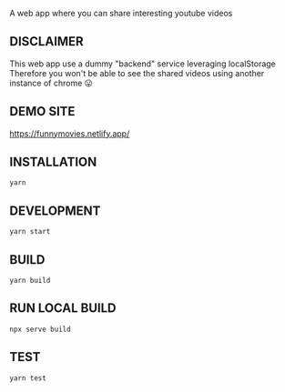 A web app where you can share interesting youtube videos

## DISCLAIMER
This web app use a dummy "backend" service leveraging localStorage
Therefore you won't be able to see the shared videos using another instance of chrome 😛

## DEMO SITE

https://funnymovies.netlify.app/

## INSTALLATION

`yarn`

## DEVELOPMENT

`yarn start`

## BUILD

`yarn build`

## RUN LOCAL BUILD

`npx serve build`

## TEST

`yarn test`
